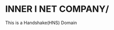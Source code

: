 # INNER I NET COMPANY/

This is a Handshake(HNS) Domain 

<div class="likecoin-embed likecoin-button" data-liker-id="{innerinetcompany}" data-href="http://shapereality.innerinetcompany/"></div>
